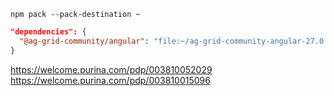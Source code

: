 `npm pack --pack-destination ~`

```json
"dependencies": {
  "@ag-grid-community/angular": "file:~/ag-grid-community-angular-27.0.0.tgz"
}
```
https://welcome.purina.com/pdp/003810052029
https://welcome.purina.com/pdp/003810015096